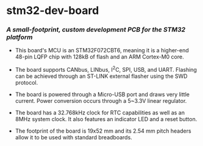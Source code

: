 # stm32-dev-board
### ***A small-footprint, custom development PCB for the STM32 platform***

* This board's MCU is an STM32F072CBT6, meaning it is a higher-end 48-pin LQFP chip with 128kB of flash and an ARM Cortex-M0 core.

* The board supports CANbus, LINbus, I<sup>2</sup>C, SPI, USB,  and UART. Flashing can be achieved through an ST-LINK external flasher using the SWD protocol.

* The board is powered through a Micro-USB port and draws very little current. Power conversion occurs through a 5~3.3V linear regulator.

* The board has a 32.768kHz clock for RTC capabilities as well as an 8MHz system clock. It also features an indicator LED and a reset button.

* The footprint of the board is 19x52 mm and its 2.54 mm pitch headers allow it to be used with standard breadboards.
